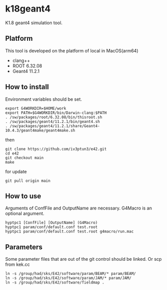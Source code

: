 k18geant4
=========

K1.8 geant4 simulation tool.



## Platform

This tool is developed on the platform of local in MacOS(arm64)
- clang++
- ROOT 6.32.08
- Geant4 11.2.1



## How to install

Environment variables should be set.

```shell
export G4WORKDIR=$HOME/work
export PATH=$G4WORKDIR/bin/Darwin-clang:$PATH
. /sw/packages/root/6.32.08/bin/thisroot.sh
. /sw/packages/geant4/11.2.1/bin/geant4.sh
. /sw/packages/geant4/11.2.1/share/Geant4-10.4.3/geant4make/geant4make.sh
```

then

```shell
git clone https://github.com/iv3ptun3/e42.git
cd e42
git checkout main
make
```

for update

```shell
git pull origin main
```

## How to use

Arguments of ConfFile and OutputName are necessary.
G4Macro is an optional argument.

```shell
hyptpc1 [ConfFile] [OutputName] (G4Macro)
hyptpc1 param/conf/default.conf test.root
hyptpc1 param/conf/default.conf test.root g4macro/run.mac
```



## Parameters

Some parameter files that are out of the git control should be linked.
Or scp from kek.cc

```shell
ln -s /group/had/sks/E42/software/param/BEAM/* param/BEAM/
ln -s /group/had/sks/E42/software/param/JAM/* param/JAM/
ln -s /group/had/sks/E42/software/fieldmap .
```

